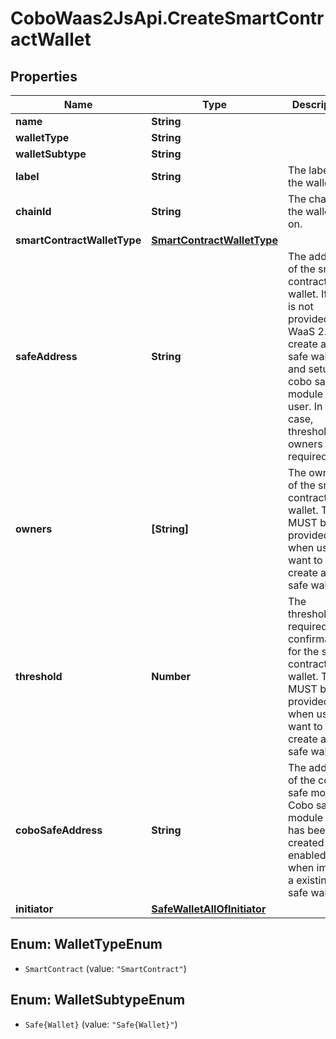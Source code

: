 # CoboWaas2JsApi.CreateSmartContractWallet

## Properties

Name | Type | Description | Notes
------------ | ------------- | ------------- | -------------
**name** | **String** |  | 
**walletType** | **String** |  | 
**walletSubtype** | **String** |  | 
**label** | **String** | The label of the wallet. | [optional] 
**chainId** | **String** | The chain id the wallet is on. | 
**smartContractWalletType** | [**SmartContractWalletType**](SmartContractWalletType.md) |  | 
**safeAddress** | **String** | The address of the smart contract wallet. If this is not provided, WaaS 2.0 will create a new safe wallet and setup cobo safe module for user. In this case, threshold, owners is required. | [optional] 
**owners** | **[String]** | The owners of the smart contract wallet. This MUST be provided when user want to create a new safe wallet. | [optional] 
**threshold** | **Number** | The threshold of required confirmations for the smart contract wallet. This MUST be provided when user want to create a new safe wallet. | [optional] 
**coboSafeAddress** | **String** | The address of the cobo safe module. Cobo safe module must has been created &amp; enabled when import a existing safe wallet. | [optional] 
**initiator** | [**SafeWalletAllOfInitiator**](SafeWalletAllOfInitiator.md) |  | [optional] 



## Enum: WalletTypeEnum


* `SmartContract` (value: `"SmartContract"`)





## Enum: WalletSubtypeEnum


* `Safe{Wallet}` (value: `"Safe{Wallet}"`)





